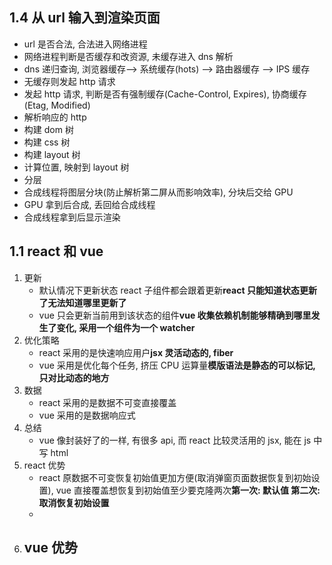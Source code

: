 ## 1.4 从 url 输入到渲染页面

- url 是否合法, 合法进入网络进程
- 网络进程判断是否缓存和改资源, 未缓存进入 dns 解析
- dns 递归查询, 浏览器缓存--> 系统缓存(hots) --> 路由器缓存 --> IPS 缓存
- 无缓存则发起 http 请求
- 发起 http 请求, 判断是否有强制缓存(Cache-Control, Expires), 协商缓存(Etag, Modified)
- 解析响应的 http
- 构建 dom 树
- 构建 css 树
- 构建 layout 树
- 计算位置, 映射到 layout 树
- 分层
- 合成线程将图层分块(防止解析第二屏从而影响效率), 分块后交给 GPU
- GPU 拿到后合成, 丢回给合成线程
- 合成线程拿到后显示渲染

## 1.1 react 和 vue

1. 更新
   - 默认情况下更新状态 react 子组件都会跟着更新**react 只能知道状态更新了无法知道哪里更新了**
   - vue 只会更新当前用到该状态的组件**vue 收集依赖机制能够精确到哪里发生了变化, 采用一个组件为一个 watcher**
2. 优化策略
   - react 采用的是快速响应用户**jsx 灵活动态的, fiber**
   - vue 采用是优化每个任务, 挤压 CPU 运算量**模版语法是静态的可以标记, 只对比动态的地方**
3. 数据
   - react 采用的是数据不可变直接覆盖
   - vue 采用的是数据响应式
4. 总结
   - vue 像封装好了的一样, 有很多 api, 而 react 比较灵活用的 jsx, 能在 js 中写 html
5. react 优势
   - react 原数据不可变恢复初始值更加方便(取消弹窗页面数据恢复到初始设置), vue 直接覆盖想恢复到初始值至少要克隆两次**第一次: 默认值 第二次: 取消恢复初始设置**
   -
6. vue 优势
   -
